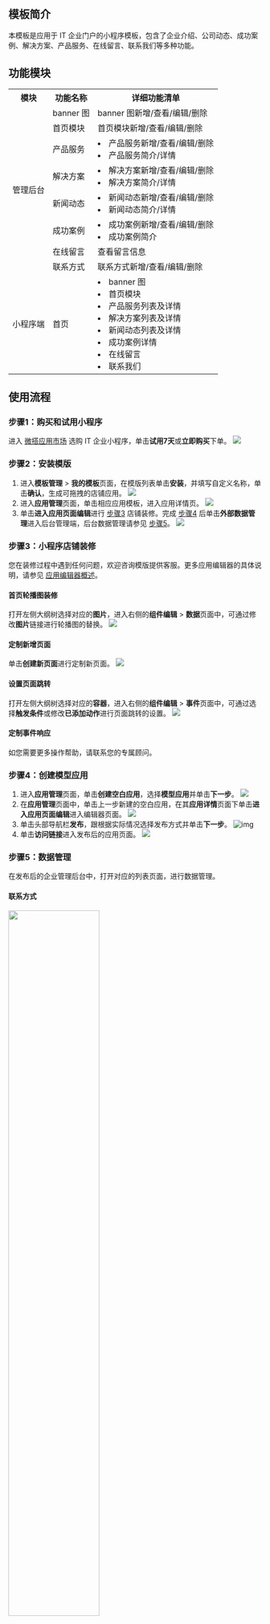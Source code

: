 ## 模板简介

本模板是应用于 IT 企业门户的小程序模板，包含了企业介绍、公司动态、成功案例、解决方案、产品服务、在线留言、联系我们等多种功能。

## 功能模块
<table>
   <tr>
      <th>模块</th>
			<th>功能名称</th>
			<th>详细功能清单</th>
   </tr>
   <tr>
      <td rowspan="8">管理后台</td>
		 <td>banner 图</td>
      <td>banner 图新增/查看/编辑/删除 </td>  
   </tr>
	 <tr>
      <td>首页模块</td>
      <td>首页模块新增/查看/编辑/删除</td>
   </tr>
	 	<tr>
      <td>产品服务</td>
      <td><li> 产品服务新增/查看/编辑/删除</li><li>产品服务简介/详情 </li></td>
   </tr> 
	 	 	<tr>
      <td>解决方案</td>
      <td><li> 解决方案新增/查看/编辑/删除</li><li>解决方案简介/详情 </li></td>
   </tr> 
	 	 	<tr>
      <td>新闻动态</td>
      <td><li> 新闻动态新增/查看/编辑/删除</li><li>新闻动态简介/详情 </li></td>
   </tr> 
	 	 	<tr>
      <td>成功案例</td>
      <td><li> 成功案例新增/查看/编辑/删除</li><li>成功案例简介 </li></td>
   </tr> 
	 	 	<tr>
      <td>在线留言</td>
      <td>查看留言信息</td>
   </tr> 
	 	 	<tr>
      <td>联系方式</td>
      <td>联系方式新增/查看/编辑/删除</td>
   </tr> 
   <tr>
      <td>小程序端</td>
		 <td>首页</td>
      <td><li>banner 图</li><li>首页模块</li><li>产品服务列表及详情</li><li>解决方案列表及详情</li><li>新闻动态列表及详情</li><li>成功案例详情</li><li>在线留言</li><li>联系我们</li></td>  
   </tr>
</table>

## 使用流程
### 步骤1：购买和试用小程序

进入 [微搭应用市场](https://weda.cloud.tencent.com/) 选购 IT 企业小程序，单击**试用7天**或**立即购买**下单。
![](https://main.qcloudimg.com/raw/be2dc7dd445c960660124d9d727cdc75.jpg)

### 步骤2：安装模版

1. 进入**模板管理** > **我的模板**页面，在模版列表单击**安装**，并填写自定义名称，单击**确认**，生成可拖拽的店铺应用。
![](https://main.qcloudimg.com/raw/92e5cb8a112e5ae1e241e5dd5d4d0818.png) 
2. 进入**应用管理**页面，单击相应应用模板，进入应用详情页。
![](https://main.qcloudimg.com/raw/5ec527632d96c1dcd07511724cb6d9b5.png)    
3. 单击**进入应用页面编辑**进行 [步骤3](#step3) 店铺装修。完成 [步骤4](#step4) 后单击**外部数据管理**进入后台管理端，后台数据管理请参见 [步骤5](#step5)。
![](https://main.qcloudimg.com/raw/9de03d53fe6c85f65c38f383ef429ec8.png)

### 步骤3：小程序店铺装修[](id:step3)

您在装修过程中遇到任何问题，欢迎咨询模版提供客服。更多应用编辑器的具体说明，请参见 [应用编辑器概述](https://cloud.tencent.com/document/product/1301/53204)。

#### 首页轮播图装修
打开左侧大纲树选择对应的**图片**，进入右侧的**组件编辑** > **数据**页面中，可通过修改**图片**链接进行轮播图的替换。
![](https://main.qcloudimg.com/raw/423cc860d509fc79b17b7b3cbaaac1de.png)

#### 定制新增页面
单击**创建新页面**进行定制新页面。
![](https://main.qcloudimg.com/raw/82d0194074561d0b7570f174571333c6.png)

#### 设置页面跳转
打开左侧大纲树选择对应的**容器**，进入右侧的**组件编辑** > **事件**页面中，可通过选择**触发条件**或修改**已添加动作**进行页面跳转的设置。
![](https://main.qcloudimg.com/raw/8c876929d48e600d3a6e641dcb57d0d9.png)

#### 定制事件响应

如您需要更多操作帮助，请联系您的专属顾问。

### 步骤4：创建模型应用[](id:step4)
1. 进入**应用管理**页面，单击**创建空白应用**，选择**模型应用**并单击**下一步**。
![](https://main.qcloudimg.com/raw/aede1dc19ac960c96ece3be805cbd71e.png)     
2. 在**应用管理**页面中，单击上一步新建的空白应用，在其**应用详情**页面下单击**进入应用页面编辑**进入编辑器页面。
![](https://main.qcloudimg.com/raw/cf92702b3f165024e9eac05c12501071.png)
3. 单击头部导航栏**发布**，跟根据实际情况选择发布方式并单击**下一步**。
![img](https://main.qcloudimg.com/raw/1346bcee3b060d03245bfcd97baed57f.png)        
4. 单击**访问链接**进入发布后的应用页面。
![](https://main.qcloudimg.com/raw/b07d2942c8224ef7da20b5b054e4c999.png)   

### 步骤5：数据管理[](id:step5)

在发布后的企业管理后台中，打开对应的列表页面，进行数据管理。

#### 联系方式
<img src = "https://main.qcloudimg.com/raw/3dee95d1726b0b7c05b5a8b588d6e96f.png" style="width: 60%">

如果要修改页面上的联系方式，请到后台数据管理页面，找到对应的页面，单击**编辑**修改相应的内容。
![](https://main.qcloudimg.com/raw/311e45fb4c53e9b5f41e6693e741d344.png)    

#### 查看留言

用户在小程序端提交留言后，在后台数据管理页面中，找到对应的页面，单击**查看**可查看完整的留言内容。
![](https://main.qcloudimg.com/raw/28fba8a503fde09bc25556a614e551fe.png)     

#### 产品列表
<img src = "https://main.qcloudimg.com/raw/b17a84a229e2176b216f332f2f824287.png" style="width: 60%">

如果要修改产品列的内容，在后台数据管理页面中，找到对应的页面，单击**编辑**修改产品信息。
![](https://main.qcloudimg.com/raw/692ae8cbedd9cbe731872f5a9c4b87e4.png)        

#### 方案管理
<img src = "https://main.qcloudimg.com/raw/5d06ec21729e34587e7db91e00552d31.png" style="width: 60%">
   
如果要修改方案的内容，在后台数据管理页面中，找到对应的页面，单击**编辑**修改信息
![](https://main.qcloudimg.com/raw/f4c4d4a0d173d620db07ebc6aec549bf.png)

#### 新闻动态
<img src = "https://main.qcloudimg.com/raw/4cf88833fb77094182b59d29de0e3d2c.png" style="width: 60%">
    
如果要修改新闻动态的内容，在后台数据管理页面中，找到对应的页面，单击**编辑**修改信息。
![](https://main.qcloudimg.com/raw/4125970fdc04da286d06f83d5a13eb8c.png) 

#### 成功案例
<img src = "https://main.qcloudimg.com/raw/49998b47a868f19c8098198bce6599a9.png" style="width: 60%">

如果要修改成功案例的内容，在后台数据管理页面中，找到对应的页面，单击**编辑**修改信息。
![](https://main.qcloudimg.com/raw/12ccbbfa18f3f5059581d3e82c09d12c.png)    

#### 修改页面头部图片
<img src = "https://main.qcloudimg.com/raw/c051ed17b58224bf3cc93057f57cbc78.png" style="width: 60%">
     
如果要修改成功案例的内容，在后台数据管理页面中，找到对应的页面，单击**编辑**修改信息。
![](https://main.qcloudimg.com/raw/ee3157976df9cbdce80d5e1750a92104.png)       

#### 修改首页模块列表
<img src = "https://main.qcloudimg.com/raw/a39477c6f140218a0e768d4ba993c914.png" style="width: 60%">

如果要修改成功案例的内容，在后台数据管理页面中，找到对应的页面，单击**编辑**。
![](https://main.qcloudimg.com/raw/2dfa63aa3d761ba964e2d07ac500f298.png)        
进入修改页面，填写相应参数信息并单击**提交**，完成修改。
![](https://main.qcloudimg.com/raw/da038136fca10173001c39111e404a35.png)        

### 步骤6：3分钟完成小程序预览或发布

详情请参见 [小程序发布](https://cloud.tencent.com/document/product/1301/55140)。
